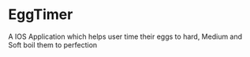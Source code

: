 # EggTimer
A IOS Application which helps user time their eggs to hard, Medium and Soft boil them to perfection
